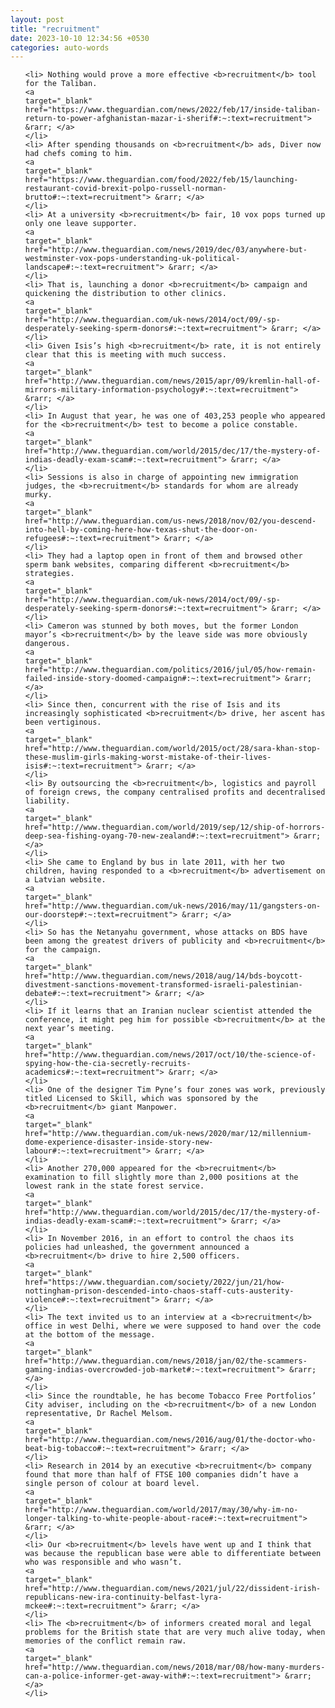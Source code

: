 ```yaml
---
layout: post
title: "recruitment"
date: 2023-10-10 12:34:56 +0530
categories: auto-words
---
```

<ol>

    <li> Nothing would prove a more effective <b>recruitment</b> tool for the Taliban.
    <a 
    target="_blank" 
    href="https://www.theguardian.com/news/2022/feb/17/inside-taliban-return-to-power-afghanistan-mazar-i-sherif#:~:text=recruitment"> &rarr; </a>
    </li>
    <li> After spending thousands on <b>recruitment</b> ads, Diver now had chefs coming to him.
    <a 
    target="_blank" 
    href="https://www.theguardian.com/food/2022/feb/15/launching-restaurant-covid-brexit-polpo-russell-norman-brutto#:~:text=recruitment"> &rarr; </a>
    </li>
    <li> At a university <b>recruitment</b> fair, 10 vox pops turned up only one leave supporter.
    <a 
    target="_blank" 
    href="http://www.theguardian.com/news/2019/dec/03/anywhere-but-westminster-vox-pops-understanding-uk-political-landscape#:~:text=recruitment"> &rarr; </a>
    </li>
    <li> That is, launching a donor <b>recruitment</b> campaign and quickening the distribution to other clinics.
    <a 
    target="_blank" 
    href="http://www.theguardian.com/uk-news/2014/oct/09/-sp-desperately-seeking-sperm-donors#:~:text=recruitment"> &rarr; </a>
    </li>
    <li> Given Isis’s high <b>recruitment</b> rate, it is not entirely clear that this is meeting with much success.
    <a 
    target="_blank" 
    href="http://www.theguardian.com/news/2015/apr/09/kremlin-hall-of-mirrors-military-information-psychology#:~:text=recruitment"> &rarr; </a>
    </li>
    <li> In August that year, he was one of 403,253 people who appeared for the <b>recruitment</b> test to become a police constable.
    <a 
    target="_blank" 
    href="http://www.theguardian.com/world/2015/dec/17/the-mystery-of-indias-deadly-exam-scam#:~:text=recruitment"> &rarr; </a>
    </li>
    <li> Sessions is also in charge of appointing new immigration judges, the <b>recruitment</b> standards for whom are already murky.
    <a 
    target="_blank" 
    href="http://www.theguardian.com/us-news/2018/nov/02/you-descend-into-hell-by-coming-here-how-texas-shut-the-door-on-refugees#:~:text=recruitment"> &rarr; </a>
    </li>
    <li> They had a laptop open in front of them and browsed other sperm bank websites, comparing different <b>recruitment</b> strategies.
    <a 
    target="_blank" 
    href="http://www.theguardian.com/uk-news/2014/oct/09/-sp-desperately-seeking-sperm-donors#:~:text=recruitment"> &rarr; </a>
    </li>
    <li> Cameron was stunned by both moves, but the former London mayor’s <b>recruitment</b> by the leave side was more obviously dangerous.
    <a 
    target="_blank" 
    href="http://www.theguardian.com/politics/2016/jul/05/how-remain-failed-inside-story-doomed-campaign#:~:text=recruitment"> &rarr; </a>
    </li>
    <li> Since then, concurrent with the rise of Isis and its increasingly sophisticated <b>recruitment</b> drive, her ascent has been vertiginous.
    <a 
    target="_blank" 
    href="http://www.theguardian.com/world/2015/oct/28/sara-khan-stop-these-muslim-girls-making-worst-mistake-of-their-lives-isis#:~:text=recruitment"> &rarr; </a>
    </li>
    <li> By outsourcing the <b>recruitment</b>, logistics and payroll of foreign crews, the company centralised profits and decentralised liability.
    <a 
    target="_blank" 
    href="http://www.theguardian.com/world/2019/sep/12/ship-of-horrors-deep-sea-fishing-oyang-70-new-zealand#:~:text=recruitment"> &rarr; </a>
    </li>
    <li> She came to England by bus in late 2011, with her two children, having responded to a <b>recruitment</b> advertisement on a Latvian website.
    <a 
    target="_blank" 
    href="http://www.theguardian.com/uk-news/2016/may/11/gangsters-on-our-doorstep#:~:text=recruitment"> &rarr; </a>
    </li>
    <li> So has the Netanyahu government, whose attacks on BDS have been among the greatest drivers of publicity and <b>recruitment</b> for the campaign.
    <a 
    target="_blank" 
    href="http://www.theguardian.com/news/2018/aug/14/bds-boycott-divestment-sanctions-movement-transformed-israeli-palestinian-debate#:~:text=recruitment"> &rarr; </a>
    </li>
    <li> If it learns that an Iranian nuclear scientist attended the conference, it might peg him for possible <b>recruitment</b> at the next year’s meeting.
    <a 
    target="_blank" 
    href="http://www.theguardian.com/news/2017/oct/10/the-science-of-spying-how-the-cia-secretly-recruits-academics#:~:text=recruitment"> &rarr; </a>
    </li>
    <li> One of the designer Tim Pyne’s four zones was work, previously titled Licensed to Skill, which was sponsored by the <b>recruitment</b> giant Manpower.
    <a 
    target="_blank" 
    href="http://www.theguardian.com/uk-news/2020/mar/12/millennium-dome-experience-disaster-inside-story-new-labour#:~:text=recruitment"> &rarr; </a>
    </li>
    <li> Another 270,000 appeared for the <b>recruitment</b> examination to fill slightly more than 2,000 positions at the lowest rank in the state forest service.
    <a 
    target="_blank" 
    href="http://www.theguardian.com/world/2015/dec/17/the-mystery-of-indias-deadly-exam-scam#:~:text=recruitment"> &rarr; </a>
    </li>
    <li> In November 2016, in an effort to control the chaos its policies had unleashed, the government announced a <b>recruitment</b> drive to hire 2,500 officers.
    <a 
    target="_blank" 
    href="https://www.theguardian.com/society/2022/jun/21/how-nottingham-prison-descended-into-chaos-staff-cuts-austerity-violence#:~:text=recruitment"> &rarr; </a>
    </li>
    <li> The text invited us to an interview at a <b>recruitment</b> office in west Delhi, where we were supposed to hand over the code at the bottom of the message.
    <a 
    target="_blank" 
    href="http://www.theguardian.com/news/2018/jan/02/the-scammers-gaming-indias-overcrowded-job-market#:~:text=recruitment"> &rarr; </a>
    </li>
    <li> Since the roundtable, he has become Tobacco Free Portfolios’ City adviser, including on the <b>recruitment</b> of a new London representative, Dr Rachel Melsom.
    <a 
    target="_blank" 
    href="http://www.theguardian.com/news/2016/aug/01/the-doctor-who-beat-big-tobacco#:~:text=recruitment"> &rarr; </a>
    </li>
    <li> Research in 2014 by an executive <b>recruitment</b> company found that more than half of FTSE 100 companies didn’t have a single person of colour at board level.
    <a 
    target="_blank" 
    href="http://www.theguardian.com/world/2017/may/30/why-im-no-longer-talking-to-white-people-about-race#:~:text=recruitment"> &rarr; </a>
    </li>
    <li> Our <b>recruitment</b> levels have went up and I think that was because the republican base were able to differentiate between who was responsible and who wasn’t.
    <a 
    target="_blank" 
    href="http://www.theguardian.com/news/2021/jul/22/dissident-irish-republicans-new-ira-continuity-belfast-lyra-mckee#:~:text=recruitment"> &rarr; </a>
    </li>
    <li> The <b>recruitment</b> of informers created moral and legal problems for the British state that are very much alive today, when memories of the conflict remain raw.
    <a 
    target="_blank" 
    href="http://www.theguardian.com/news/2018/mar/08/how-many-murders-can-a-police-informer-get-away-with#:~:text=recruitment"> &rarr; </a>
    </li>